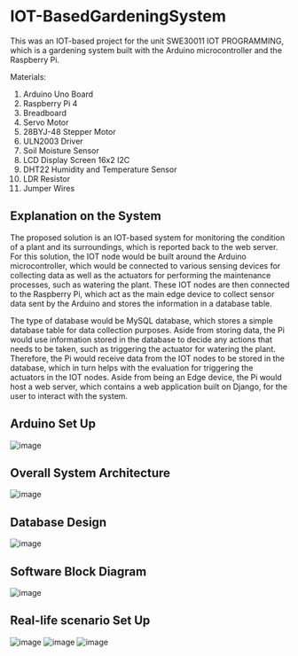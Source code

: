 # IOT-BasedGardeningSystem

This was an IOT-based project for the unit SWE30011 IOT PROGRAMMING, which is a gardening system built with the Arduino microcontroller and the Raspberry Pi.

Materials:
1. Arduino Uno Board
2. Raspberry Pi 4
3. Breadboard
4. Servo Motor
5. 28BYJ-48 Stepper Motor
6. ULN2003 Driver
7. Soil Moisture Sensor
8. LCD Display Screen 16x2 I2C
9. DHT22 Humidity and Temperature Sensor
10. LDR Resistor
11. Jumper Wires

## Explanation on the System

The proposed solution is an IOT-based system for monitoring the condition of a plant and its surroundings, which is reported back to the web server. For this solution, the IOT node would be built around the Arduino microcontroller, which would be connected to various sensing devices for collecting data as well as the actuators for performing the maintenance processes, such as watering the plant. These IOT nodes are then connected to the Raspberry Pi, which act as the main edge device to collect sensor data sent by the Arduino and stores the information in a database table. 

The type of database would be MySQL database, which stores a simple database table for data collection purposes. Aside from storing data, the Pi would use information stored in the database to decide any actions that needs to be taken, such as triggering the actuator for watering the plant. Therefore, the Pi would receive data from the IOT nodes to be stored in the database, which in turn helps with the evaluation for triggering the actuators in the IOT nodes. Aside from being an Edge device, the Pi would host a web server, which contains a web application built on Django, for the user to interact with the system.

## Arduino Set Up
![image](https://user-images.githubusercontent.com/24734828/121903569-04bac880-cd5b-11eb-8cd0-7d381fee61a6.png)

## Overall System Architecture
![image](https://user-images.githubusercontent.com/24734828/121903876-506d7200-cd5b-11eb-9511-e1df11a8cd05.png)

## Database Design
![image](https://user-images.githubusercontent.com/24734828/121903732-2b78ff00-cd5b-11eb-8fb5-2dad7d157edb.png)

## Software Block Diagram
![image](https://user-images.githubusercontent.com/24734828/121903794-3af84800-cd5b-11eb-8c94-1c66834c0b68.png)

## Real-life scenario Set Up
![image](https://user-images.githubusercontent.com/24734828/121904033-70049a80-cd5b-11eb-8f97-a93130b68338.png)
![image](https://user-images.githubusercontent.com/24734828/121904169-8ad70f00-cd5b-11eb-8d1c-9a97ae7d7ab1.png)
![image](https://user-images.githubusercontent.com/24734828/121904187-8f032c80-cd5b-11eb-842e-d04c2984fc32.png)

